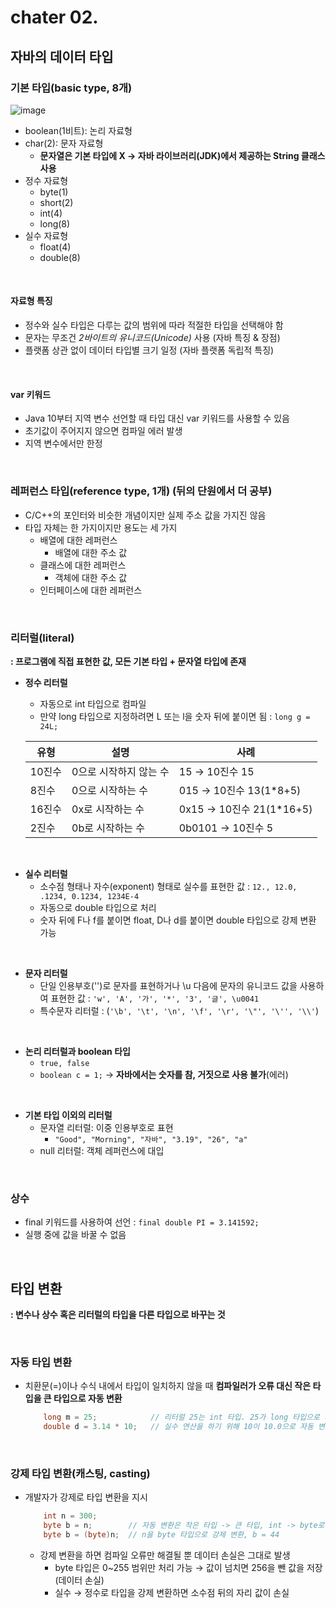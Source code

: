 # chater 02.
## 자바의 데이터 타입
### 기본 타입(basic type, 8개)
![image](https://github.com/user-attachments/assets/34ed4eb1-5cae-4e86-9c62-d1a685bb2e13)
- boolean(1비트): 논리 자료형
- char(2): 문자 자료형
    - **문자열은 기본 타입에 X → 자바 라이브러리(JDK)에서 제공하는 String 클래스 사용**
- 정수 자료형
    - byte(1)
    - short(2)
    - int(4)
    - long(8)
- 실수 자료형
    - float(4)
    - double(8)

<br/>

#### 자료형 특징
- 정수와 실수 타입은 다루는 값의 범위에 따라 적절한 타입을 선택해야 함
- 문자는 무조건 _2바이트의 유니코드(Unicode)_ 사용 (자바 특징 & 장점)
- 플랫폼 상관 없이 데이터 타입별 크기 일정 (자바 플랫폼 독립적 특징)

<br/>

#### var 키워드
- Java 10부터 지역 변수 선언할 때 타입 대신 var 키워드를 사용할 수 있음
- 초기값이 주어지지 않으면 컴파일 에러 발생
- 지역 변수에서만 한정

<br/>

### 레퍼런스 타입(reference type, 1개) (뒤의 단원에서 더 공부)
- C/C++의 포인터와 비슷한 개념이지만 실제 주소 값을 가지진 않음
- 타입 자체는 한 가지이지만 용도는 세 가지
    - 배열에 대한 레퍼런스
        - 배열에 대한 주소 값
    - 클래스에 대한 레퍼런스
        - 객체에 대한 주소 값
    - 인터페이스에 대한 레퍼런스

<br/>

### 리터럴(literal)
**: 프로그램에 직접 표현한 값, 모든 기본 타입 + 문자열 타입에 존재**
- **정수 리터럴**
    - 자동으로 int 타입으로 컴파일
    - 만약 long 타입으로 지정하려면 L 또는 l을 숫자 뒤에 붙이면 됨 : `long g = 24L;`

    |  유형  |          설명         |           사례           |
    | ------ | --------------------- | ------------------------ |
    | 10진수 | 0으로 시작하지 않는 수 | 15 → 10진수 15           |
    | 8진수  | 0으로 시작하는 수      | 015 → 10진수 13(1*8+5)   |
    | 16진수 | 0x로 시작하는 수       | 0x15 → 10진수 21(1*16+5) |
    | 2진수  | 0b로 시작하는 수       | 0b0101 → 10진수 5        |

<br/>

- **실수 리터럴**
    - 소수점 형태나 자수(exponent) 형태로 실수를 표현한 값 : `12., 12.0, .1234, 0.1234, 1234E-4`
    - 자동으로 double 타입으로 처리
    - 숫자 뒤에 F나 f를 붙이면 float, D나 d를 붙이면 double 타입으로 강제 변환 가능

<br/>

- **문자 리터럴**
    - 단일 인용부호('')로 문자를 표현하거나 \u 다음에 문자의 유니코드 값을 사용하여 표현한 값 : `'w', 'A', '가', '*', '3', '글', \u0041`
    - 특수문자 리터럴 : (`'\b', '\t', '\n', '\f', '\r', '\"', '\'', '\\'`)

<br/>

- **논리 리터럴과 boolean 타입**
    - `true, false`
    - `boolean c = 1;` → **자바에서는 숫자를 참, 거짓으로 사용 불가**(에러)

<br/>

- **기본 타입 이외의 리터럴**
    - 문자열 리터럴: 이중 인용부호로 표현
        - `"Good", "Morning", "자바", "3.19", "26", "a"`
    - null 리터럴: 객체 레퍼런스에 대입

<br/>

### 상수
- final 키워드를 사용하여 선언 : `final double PI = 3.141592;`
- 실행 중에 값을 바꿀 수 없음

<br/>

## 타입 변환
**: 변수나 상수 혹은 리터럴의 타입을 다른 타입으로 바꾸는 것**

<br/>

### 자동 타입 변환
- 치환문(=)이나 수식 내에서 타입이 일치하지 않을 때 **컴파일러가 오류 대신 작은 타입을 큰 타입으로 자동 변환**

    ```java
        long m = 25;            // 리터럴 25는 int 타입. 25가 long 타입으로 자동 변환
        double d = 3.14 * 10;   // 실수 연산을 하기 위해 10이 10.0으로 자동 변환
    ```

<br/>

### 강제 타입 변환(캐스팅, casting)
- 개발자가 강제로 타입 변환을 지시

    ```java
        int n = 300;
        byte b = n;        // 자동 변환은 작은 타입 -> 큰 타입, int -> byte로는 X (에러)
        byte b = (byte)n;  // n을 byte 타입으로 강제 변환, b = 44
    ```
    - 강제 변환을 하면 컴파일 오류만 해결될 뿐 데이터 손실은 그대로 발생
        - byte 타입은 0~255 범위만 처리 가능 → 값이 넘치면 256을 뺀 값을 저장 (데이터 손실)
        - 실수 → 정수로 타입을 강제 변환하면 소수점 뒤의 자리 값이 손실
